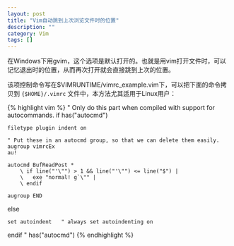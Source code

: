 ```yaml
---
layout: post
title: "Vim自动跳到上次浏览文件时的位置"
description: ""
category: Vim
tags: []
---
```


在Windows下用gvim，这个选项是默认打开的。也就是用vim打开文件时，可以记忆退出时的位置，从而再次打开就会直接跳到上次的位置。

该项控制命令写在$VIMRUNTIME/vimrc_example.vim下，可以把下面的命令拷贝到 `{$HOME}/.vimrc` 文件中，本方法尤其适用于Linux用户：

{% highlight vim %}
" Only do this part when compiled with support for autocommands.
if has("autocmd")

	filetype plugin indent on

	" Put these in an autocmd group, so that we can delete them easily.
	augroup vimrcEx
	au!

	autocmd BufReadPost *
	    \ if line("'\"") > 1 && line("'\"") <= line("$") |
	    \   exe "normal! g`\"" |
	    \ endif

	augroup END

else

	set autoindent   " always set autoindenting on

endif " has("autocmd")
{% endhighlight %}
